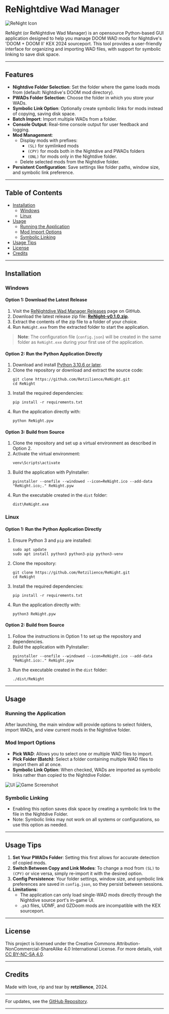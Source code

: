 # ReNightdive Wad Manager

![ReNight Icon](imgs/ReNight.webp)

ReNight (or ReNightdive Wad Manager) is an opensource Python-based GUI application designed to help you manage DOOM WAD mods for Nightdive's 'DOOM + DOOM II' KEX 2024 sourceport. This tool provides a user-friendly interface for organizing and importing WAD files, with support for symbolic linking to save disk space.

---

## Features

- **Nightdive Folder Selection**: Set the folder where the game loads mods from (default: Nightdive's DOOM mod directory).
- **PWADs Folder Selection**: Choose the folder in which you store your WADs.
- **Symbolic Link Option**: Optionally create symbolic links for mods instead of copying, saving disk space.
- **Batch Import**: Import multiple WADs from a folder.
- **Console Output**: Real-time console output for user feedback and logging.
- **Mod Management**:
  - Display mods with prefixes:
    - `(SL)` for symlinked mods
    - `(CPY)` for mods both in the Nightdive and PWADs folders
    - `(ONL)` for mods only in the Nightdive folder.
  - Delete selected mods from the Nightdive folder.
- **Persistent Configuration**: Save settings like folder paths, window size, and symbolic link preference.

---

## Table of Contents
- [Installation](#installation)
  - [Windows](#windows)
  - [Linux](#linux)
- [Usage](#usage)
  - [Running the Application](#running-the-application)
  - [Mod Import Options](#mod-import-options)
  - [Symbolic Linking](#symbolic-linking)
- [Usage Tips](#usage-tips)
- [License](#license)
- [Credits](#credits)

---

## Installation

### Windows

#### Option 1: Download the Latest Release

1. Visit the [ReNightdive Wad Manager Releases](https://github.com/Retzilience/ReNight/releases) page on GitHub.
2. Download the latest release zip file: **[ReNight-v0.1.0.zip](https://github.com/Retzilience/ReNight/releases/download/v0.1.0/ReNight-v0.1.0.zip)**.
3. Extract the contents of the zip file to a folder of your choice.
4. Run `ReNight.exe` from the extracted folder to start the application.

> **Note**: The configuration file (`config.json`) will be created in the same folder as `ReNight.exe` during your first use of the application.

#### Option 2: Run the Python Application Directly

1. Download and install [Python 3.10.6 or later](https://www.python.org/downloads/).
2. Clone the repository or download and extract the source code:
   ```
   git clone https://github.com/Retzilience/ReNight.git
   cd ReNight
   ```
3. Install the required dependencies:
   ```
   pip install -r requirements.txt
   ```
4. Run the application directly with:
   ```
   python ReNight.pyw
   ```

#### Option 3: Build from Source

1. Clone the repository and set up a virtual environment as described in Option 2.
2. Activate the virtual environment:
   ```
   venv\Scripts\activate
   ```
3. Build the application with PyInstaller:
   ```
   pyinstaller --onefile --windowed --icon=ReNight.ico --add-data "ReNight.ico;." ReNight.pyw
   ```
4. Run the executable created in the `dist` folder:
   ```
   dist\ReNight.exe
   ```

### Linux

#### Option 1: Run the Python Application Directly

1. Ensure Python 3 and `pip` are installed:
   ```
   sudo apt update
   sudo apt install python3 python3-pip python3-venv
   ```
2. Clone the repository:
   ```
   git clone https://github.com/Retzilience/ReNight.git
   cd ReNight
   ```
3. Install the required dependencies:
   ```
   pip install -r requirements.txt
   ```
4. Run the application directly with:
   ```
   python3 ReNight.pyw
   ```

#### Option 2: Build from Source

1. Follow the instructions in Option 1 to set up the repository and dependencies.
2. Build the application with PyInstaller:
   ```
   pyinstaller --onefile --windowed --icon=ReNight.ico --add-data "ReNight.ico:." ReNight.pyw
   ```
3. Run the executable created in the `dist` folder:
   ```
   ./dist/ReNight
   ```

---

## Usage

### Running the Application

After launching, the main window will provide options to select folders, import WADs, and view current mods in the Nightdive folder.

### Mod Import Options

- **Pick WAD**: Allows you to select one or multiple WAD files to import.
- **Pick Folder (Batch)**: Select a folder containing multiple WAD files to import them all at once.
- **Symbolic Link Option**: When checked, WADs are imported as symbolic links rather than copied to the Nightdive Folder.

![UI](imgs/ui.png) ![Game Screenshot](imgs/game.png)

### Symbolic Linking

- Enabling this option saves disk space by creating a symbolic link to the file in the Nightdive Folder.
- Note: Symbolic links may not work on all systems or configurations, so use this option as needed.

---

## Usage Tips

1. **Set Your PWADs Folder**: Setting this first allows for accurate detection of copied mods.
2. **Switch Between Copy and Link Modes**: To change a mod from `(SL)` to `(CPY)` or vice versa, simply re-import it with the desired option.
3. **Config Persistence**: Your folder settings, window size, and symbolic link preferences are saved in `config.json`, so they persist between sessions.
4. **Limitations**:
   - The application can only load single-WAD mods directly through the Nightdive source port's in-game UI.
   - `.pk3` files, UDMF, and GZDoom mods are incompatible with the KEX sourceport.

---

## License

This project is licensed under the Creative Commons Attribution-NonCommercial-ShareAlike 4.0 International License. For more details, visit [CC BY-NC-SA 4.0](http://creativecommons.org/licenses/by-nc-sa/4.0/).

---

## Credits

Made with love, rip and tear by **retzilience**, 2024.

---

For updates, see the [GitHub Repository](https://github.com/Retzilience/ReNight).

---
